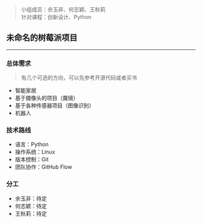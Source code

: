 >小组成员：佘玉非、何志颖、王秋莉  
针对课程：创新设计、Python

## 未命名的树莓派项目
---
### 总体需求
> 有几个可选的方向，可以先参考开源代码或者买书
- 智能家居
- 基于摄像头的项目（魔镜）
- 基于各种传感器项目（图像识别）
- 机器人

### 技术路线
- 语言：Python
- 操作系统：Linux
- 版本控制：Git
- 团队协作：GitHub Flow

### 分工
- 佘玉非：待定
- 何志颖：待定
- 王秋莉：待定